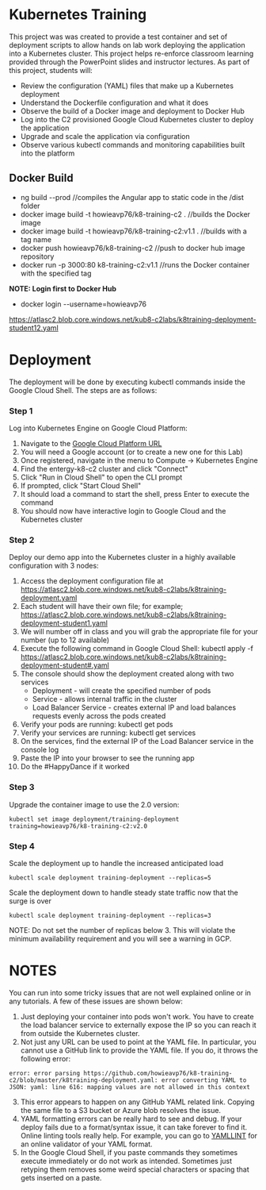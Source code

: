 # Kubernetes Training

This project was was created to provide a test container and set of deployment scripts to allow hands on lab work deploying the application into a Kubernetes cluster.  This project helps re-enforce classroom learning provided through the PowerPoint slides and instructor lectures.  As part of this project, students will:

- Review the configuration (YAML) files that make up a Kubernetes deployment
- Understand the Dockerfile configuration and what it does
- Observe the build of a Docker image and deployment to Docker Hub
- Log into the C2 provisioned Google Cloud Kubernetes cluster to deploy the application
- Upgrade and scale the application via configuration
- Observe various kubectl commands and monitoring capabilities built into the platform

## Docker Build

- ng build --prod //compiles the Angular app to static code in the /dist folder
- docker image build -t howieavp76/k8-training-c2 . //builds the Docker image
- docker image build -t howieavp76/k8-training-c2:v1.1 . //builds with a tag name
- docker push howieavp76/k8-training-c2 //push to docker hub image repository
- docker run -p 3000:80 k8-training-c2:v1.1 //runs the Docker container with the specified tag

**NOTE: Login first to Docker Hub**

- docker login --username=howieavp76

https://atlasc2.blob.core.windows.net/kub8-c2labs/k8training-deployment-student12.yaml

# Deployment

The deployment will be done by executing kubectl commands inside the Google Cloud Shell.  The steps are as follows:

### Step 1
 
Log into Kubernetes Engine on Google Cloud Platform:
 
1) Navigate to the [Google Cloud Platform URL](https://console.cloud.google.com)
2) You will need a Google account (or to create a new one for this Lab)
3) Once registered, navigate in the menu to Compute -> Kubernetes Engine
4) Find the entergy-k8-c2 cluster and click "Connect"
5) Click "Run in Cloud Shell" to open the CLI prompt
6) If prompted, click "Start Cloud Shell"
7) It should load a command to start the shell, press Enter to execute the command
8) You should now have interactive login to Google Cloud and the Kubernetes cluster

### Step 2

Deploy our demo app into the Kubernetes cluster in a highly available configuration with 3 nodes:

1) Access the deployment configuration file at https://atlasc2.blob.core.windows.net/kub8-c2labs/k8training-deployment.yaml
2) Each student will have their own file; for example; https://atlasc2.blob.core.windows.net/kub8-c2labs/k8training-deployment-student1.yaml
3) We will number off in class and you will grab the appropriate file for your number (up to 12 available)
4) Execute the following command in Google Cloud Shell: kubectl apply -f https://atlasc2.blob.core.windows.net/kub8-c2labs/k8training-deployment-student#.yaml
5) The console should show the deployment created along with two services
    - Deployment - will create the specified number of pods
    - Service - allows internal traffic in the cluster
    - Load Balancer Service - creates external IP and load balances requests evenly across the pods created
6) Verify your pods are running: kubectl get pods
7) Verify your services are running: kubectl get services
8) On the services, find the external IP of the Load Balancer service in the console log
9) Paste the IP into your browser to see the running app
10) Do the #HappyDance if it worked

### Step 3

Upgrade the container image to use the 2.0 version:

`
kubectl set image deployment/training-deployment training=howieavp76/k8-training-c2:v2.0
`

### Step 4

Scale the deployment up to handle the increased anticipated load

`
kubectl scale deployment training-deployment --replicas=5
`

Scale the deployment down to handle steady state traffic now that the surge is over

`
kubectl scale deployment training-deployment --replicas=3
`

NOTE: Do not set the number of replicas below 3.  This will violate the minimum availability requirement and you will see a warning in GCP.

# NOTES

You can run into some tricky issues that are not well explained online or in any tutorials.  A few of these issues are shown below:

1) Just deploying your container into pods won't work.  You have to create the load balancer service to externally expose the IP so you can reach it from outside the Kubernetes cluster.
2) Not just any URL can be used to point at the YAML file.  In particular, you cannot use a GitHub link to provide the YAML file.  If you do, it throws the following error:

` error: error parsing https://github.com/howieavp76/k8-training-c2/blob/master/k8training-deployment.yaml: error converting YAML to JSON: yaml: line 616: mapping values are not allowed in this context `

3) This error appears to happen on any GitHub YAML related link.  Copying the same file to a S3 bucket or Azure blob resolves the issue.
4) YAML formatting errors can be really hard to see and debug.  If your deploy fails due to a format/syntax issue, it can take forever to find it.  Online linting tools really help.  For example, you can go to [YAMLLINT](http:www.yamllint.com) for an online validator of your YAML format.
5) In the Google Cloud Shell, if you paste commands they sometimes execute immediately or do not work as intended.  Sometimes just retyping them removes some weird special characters or spacing that gets inserted on a paste.
